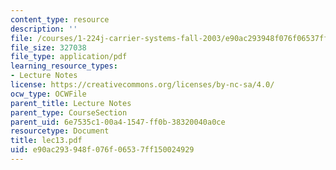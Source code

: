 ```yaml
---
content_type: resource
description: ''
file: /courses/1-224j-carrier-systems-fall-2003/e90ac293948f076f06537ff150024929_lec13.pdf
file_size: 327038
file_type: application/pdf
learning_resource_types:
- Lecture Notes
license: https://creativecommons.org/licenses/by-nc-sa/4.0/
ocw_type: OCWFile
parent_title: Lecture Notes
parent_type: CourseSection
parent_uid: 6e7535c1-00a4-1547-ff0b-38320040a0ce
resourcetype: Document
title: lec13.pdf
uid: e90ac293-948f-076f-0653-7ff150024929
---
```

